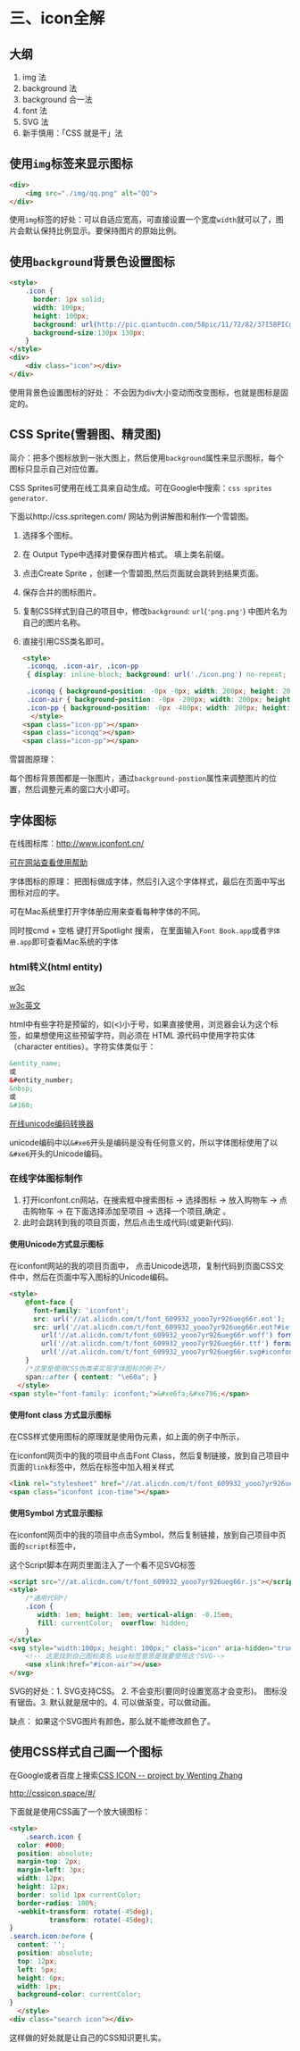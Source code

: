 # 三、icon全解

## 大纲

1. img 法
2. background 法
3. background 合一法
4. font 法
5. SVG 法
6. 新手慎用：「CSS 就是干」法

## 使用`img`标签来显示图标

```html
<div>
    <img src="./img/qq.png" alt="QQ">
</div>
```

使用`img`标签的好处：可以自适应宽高，可直接设置一个宽度`width`就可以了，图片会默认保持比例显示。要保持图片的原始比例。



## 使用`background`背景色设置图标



```html
<style>
    .icon {
      border: 1px solid;
      width: 100px;
      height: 100px;
      background: url(http://pic.qiantucdn.com/58pic/11/72/82/37I58PICgk5.jpg) no-repeat -12px -12px;
      background-size:130px 130px;
    }
</style>
<div>
    <div class="icon"></div>
</div>
```

使用背景色设置图标的好处： 不会因为div大小变动而改变图标，也就是图标是固定的。



## CSS Sprite(雪碧图、精灵图) 

简介：把多个图标放到一张大图上，然后使用`background`属性来显示图标，每个图标只显示自己对应位置。



CSS Sprites可使用在线工具来自动生成。可在Google中搜索：`css sprites generator`.

下面以http://css.spritegen.com/ 网站为例讲解图和制作一个雪碧图。

1. 选择多个图标。

2. 在 Output Type中选择对要保存图片格式。 填上类名前缀。

3. 点击Create Sprite ，创建一个雪碧图,然后页面就会跳转到结果页面。

4. 保存合并的图标图片。

5. 复制CSS样式到自己的项目中，修改``background``: ``url``(``'png.png'``) 中图片名为自己的图片名称。

6. 直接引用CSS类名即可。

   ```html
   <style>
   	.iconqq, .icon-air, .icon-pp
   	{ display: inline-block; background: url('./icon.png') no-repeat; overflow: hidden; text-indent: -9999px; text-align: left; }
   	 
   	.iconqq { background-position: -0px -0px; width: 200px; height: 200px; }
   	.icon-air { background-position: -0px -200px; width: 200px; height: 200px; }
   	.icon-pp { background-position: -0px -400px; width: 200px; height: 200px; }
     </style>
   <span class="icon-pp"></span>
   <span class="iconqq"></span>
   <span class="icon-pp"></span>
   ```

雪碧图原理：

每个图标背景图都是一张图片，通过`background-postion`属性来调整图片的位置，然后调整元素的窗口大小即可。



## 字体图标

在线图标库：http://www.iconfont.cn/    

[可在网站查看使用帮助](http://www.iconfont.cn/help/detail?spm=a313x.7781069.1998910419.d8cf4382a&helptype=code)   

字体图标的原理： 把图标做成字体，然后引入这个字体样式，最后在页面中写出图标对应的字。

可在Mac系统里打开字体册应用来查看每种字体的不同。

同时按cmd + 空格 键打开Spotlight 搜索， 在里面输入`Font Book.app`或者`字体册.app`即可查看Mac系统的字体



### html转义(html entity)

[w3c](http://www.w3school.com.cn/html/html_entities.asp)    

[w3c英文](https://www.w3schools.com/html/html_symbols.asp)

html中有些字符是预留的，如(<)小于号，如果直接使用，浏览器会认为这个标签，如果想使用这些预留字符，则必须在 HTML 源代码中使用字符实体（character entities）。字符实体类似于：

```html
&entity_name;
或
&#entity_number;
&nbsp;
或
&#160;
```

[在线unicode编码转换器](http://www.bangnishouji.com/tools/chtounicode.html)       

unicode编码中以`&#xe6`开头是编码是没有任何意义的，所以字体图标使用了以`&#xe6`开头的Unicode编码。



### 在线字体图标制作

1. 打开iconfont.cn网站，在搜索框中搜索图标 -> 选择图标 -> 放入购物车 -> 点击购物车 -> 在下面选择添加至项目 -> 选择一个项目,确定 。
2. 此时会跳转到我的项目页面，然后点击生成代码(或更新代码).



#### 使用Unicode方式显示图标

在iconfont网站的我的项目页面中， 点击Unicode选项，复制代码到页面CSS文件中，然后在页面中写入图标的Unicode编码。

```html
<style>
    @font-face {
      font-family: 'iconfont'; 
      src: url('//at.alicdn.com/t/font_609932_yooo7yr926ueg66r.eot');
      src: url('//at.alicdn.com/t/font_609932_yooo7yr926ueg66r.eot?#iefix') format('embedded-opentype'),
        url('//at.alicdn.com/t/font_609932_yooo7yr926ueg66r.woff') format('woff'),
        url('//at.alicdn.com/t/font_609932_yooo7yr926ueg66r.ttf') format('truetype'),
        url('//at.alicdn.com/t/font_609932_yooo7yr926ueg66r.svg#iconfont') format('svg');
    }
    /*这里是使用CSS伪类来实现字体图标的例子*/
    span::after { content: "\e60a"; }
  </style>
<span style="font-family: iconfont;">&#xe6fa;&#xe796;</span>
```

#### 使用font class 方式显示图标

在CSS样式使用图标的原理就是使用伪元素，如上面的例子中所示，

在iconfont网页中的我的项目中点击Font Class，然后复制链接，放到自己项目中页面的`link`标签中，然后在标签中加入相关样式

```html
<link rel="stylesheet" href="//at.alicdn.com/t/font_609932_yooo7yr926ueg66r.css">
<span class="iconfont icon-time"></span>
```

#### 使用Symbol 方式显示图标

在iconfont网页中的我的项目中点击Symbol，然后复制链接，放到自己项目中页面的`script`标签中，

这个Script脚本在网页里面注入了一个看不见SVG标签

```html
<script src="//at.alicdn.com/t/font_609932_yooo7yr926ueg66r.js"></script>
<style>
    /*通用代码*/
    .icon {
       width: 1em; height: 1em; vertical-align: -0.15em;
       fill: currentColor;  overflow: hidden;
    }
</style>
<svg style="width:100px; height: 100px;" class="icon" aria-hidden="true">
    <!-- 这里找到自己图标类名 use标签意思是我要使用这个SVG-->
    <use xlink:href="#icon-air"></use>
</svg>
```

 SVG的好处：1. SVG支持CSS。 2. 不会变形(要同时设置宽高才会变形)。 图标没有锯齿。3. 默认就是居中的。4.  可以做渐变，可以做动画。

缺点： 如果这个SVG图片有颜色，那么就不能修改颜色了。



## 使用CSS样式自己画一个图标

在Google或者百度上搜索[CSS ICON -- project by Wenting Zhang](https://cssicon.space/)     

http://cssicon.space/#/    

下面就是使用CSS画了一个放大镜图标：

```html
<style>
    .search.icon {
  color: #000;
  position: absolute;
  margin-top: 2px;
  margin-left: 3px;
  width: 12px;
  height: 12px;
  border: solid 1px currentColor;
  border-radius: 100%;
  -webkit-transform: rotate(-45deg);
          transform: rotate(-45deg);
}
.search.icon:before {
  content: '';
  position: absolute;
  top: 12px;
  left: 5px;
  height: 6px;
  width: 1px;
  background-color: currentColor;
}
  </style>
<div class="search icon"></div>
```

这样做的好处就是让自己的CSS知识更扎实。